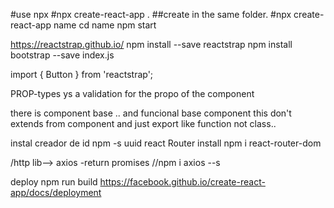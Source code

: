 #use npx
#npx create-react-app .
##create in the same folder.
#npx create-react-app name
cd  name
npm start

https://reactstrap.github.io/
npm install --save reactstrap
npm install bootstrap --save
index.js
<!-- import 'bootstrap/dist/css/bootstrap.min.css'; -->
import { Button } from 'reactstrap';


PROP-types ys a validation for the propo of the component

there is component base .. and funcional base component this don't extends from
component and just export like function not class..

instal creador de id
npm -s uuid
react Router install
npm i  react-router-dom

/http lib--> axios -return promises
//npm i axios --s

deploy  npm run build
https://facebook.github.io/create-react-app/docs/deployment